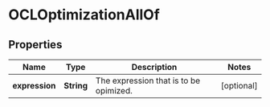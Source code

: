 

# OCLOptimizationAllOf

## Properties

Name | Type | Description | Notes
------------ | ------------- | ------------- | -------------
**expression** | **String** | The expression that is to be opimized.  |  [optional]



